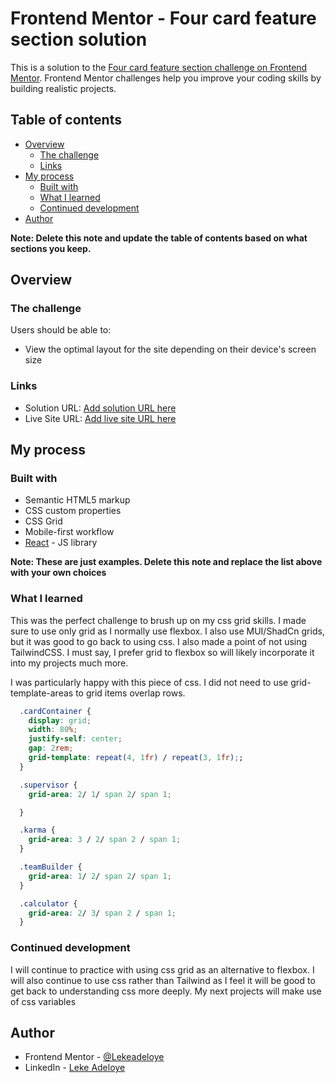 # Frontend Mentor - Four card feature section solution

This is a solution to the [Four card feature section challenge on Frontend Mentor](https://www.frontendmentor.io/challenges/four-card-feature-section-weK1eFYK). Frontend Mentor challenges help you improve your coding skills by building realistic projects. 

## Table of contents

- [Overview](#overview)
  - [The challenge](#the-challenge)
  - [Links](#links)
- [My process](#my-process)
  - [Built with](#built-with)
  - [What I learned](#what-i-learned)
  - [Continued development](#continued-development)
- [Author](#author)

**Note: Delete this note and update the table of contents based on what sections you keep.**

## Overview

### The challenge

Users should be able to:

- View the optimal layout for the site depending on their device's screen size


### Links

- Solution URL: [Add solution URL here](https://your-solution-url.com)
- Live Site URL: [Add live site URL here](https://your-live-site-url.com)

## My process

### Built with

- Semantic HTML5 markup
- CSS custom properties
- CSS Grid
- Mobile-first workflow
- [React](https://reactjs.org/) - JS library

**Note: These are just examples. Delete this note and replace the list above with your own choices**

### What I learned

This was the perfect challenge to brush up on my css grid skills. I made sure to use only grid as I normally use flexbox. I also use MUI/ShadCn grids, but it was good to go back to using css. I also made a point of not using TailwindCSS. I must say, I prefer grid to flexbox so will likely incorporate it into my projects much more.

I was particularly happy with this piece of css. I did not need to use grid-template-areas to grid items overlap rows.

```css
  .cardContainer {
    display: grid;
    width: 80%;
    justify-self: center;
    gap: 2rem;
    grid-template: repeat(4, 1fr) / repeat(3, 1fr);;
  }

  .supervisor {
    grid-area: 2/ 1/ span 2/ span 1;

  }

  .karma {
    grid-area: 3 / 2/ span 2 / span 1;
  }

  .teamBuilder {
    grid-area: 1/ 2/ span 2/ span 1;
  }

  .calculator {
    grid-area: 2/ 3/ span 2 / span 1;
  }
```

### Continued development

I will continue to practice with using css grid as an alternative to flexbox. I will also continue to use css rather than Tailwind as I feel it will be good to get back to understanding css more deeply. My next projects will make use of css variables


## Author

- Frontend Mentor - [@Lekeadeloye](https://www.frontendmentor.io/profile/yourusername)
- LinkedIn - [Leke Adeloye](https://www.linkedin.com/in/leke-adeloye)




